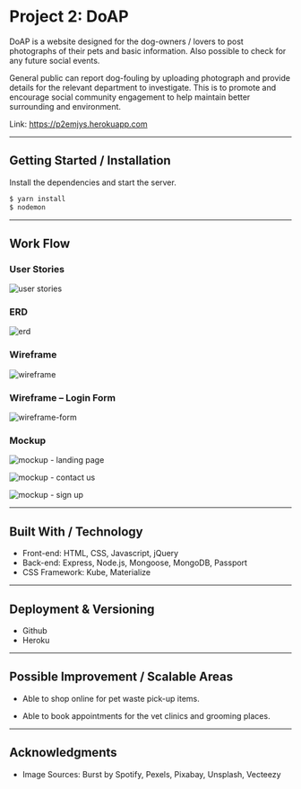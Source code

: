 # Project 2: DoAP

DoAP is a website designed for the dog-owners / lovers to post photographs of their pets and basic information. Also possible to check for any future social events. 

General public can report dog-fouling by uploading photograph and provide details for the relevant department to investigate. This is to promote and encourage social community engagement to help maintain better surrounding and environment. 

Link: https://p2emjys.herokuapp.com

---
## Getting Started / Installation

Install the dependencies and start the server.
```sh
$ yarn install
$ nodemon
```
---
## Work Flow

### User Stories

![user stories](https://user-images.githubusercontent.com/31798170/34513245-4bd5b3ea-f0a2-11e7-93c5-c61edfb76abe.png)

### ERD

![erd](https://user-images.githubusercontent.com/31798170/34729452-ac7e1454-f597-11e7-8120-8f523155d826.png)

### Wireframe

![wireframe](https://user-images.githubusercontent.com/31798170/34469465-7264461e-ef5a-11e7-8d84-6d7802e84b31.png)

### Wireframe – Login Form

![wireframe-form](https://user-images.githubusercontent.com/31798170/34469467-7faadcde-ef5a-11e7-8b1d-0e5868b4accf.png)


### Mockup

![mockup - landing page](https://user-images.githubusercontent.com/31798170/34513296-9de50352-f0a2-11e7-9e3b-454f74aa729b.jpg)

![mockup - contact us](https://user-images.githubusercontent.com/31798170/34513312-accdea78-f0a2-11e7-9e4b-a31396e2c98b.jpg)

![mockup - sign up](https://user-images.githubusercontent.com/31798170/34513329-bbfb4e8c-f0a2-11e7-96c5-e3b3d6d7b723.jpg)

---
## Built With / Technology

* Front-end: HTML, CSS, Javascript, jQuery
* Back-end: Express, Node.js, Mongoose, MongoDB, Passport
* CSS Framework: Kube, Materialize

---

## Deployment & Versioning

* Github
* Heroku

---

## Possible Improvement / Scalable Areas

* Able to shop online for pet waste pick-up items.

* Able to book appointments for the vet clinics and grooming places.

---

## Acknowledgments

* Image Sources: Burst by Spotify, Pexels, Pixabay, Unsplash, Vecteezy


